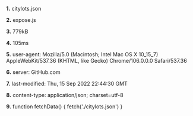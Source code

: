 **1.** citylots.json

**2.** expose.js

**3.** 779kB

**4.** 105ms

**5.** user-agent: Mozilla/5.0 (Macintosh; Intel Mac OS X 10_15_7) AppleWebKit/537.36 (KHTML, like Gecko) Chrome/106.0.0.0 Safari/537.36

**6.** server: GitHub.com

**7.** last-modified: Thu, 15 Sep 2022 22:44:30 GMT

**8.** content-type: application/json; charset=utf-8

**9.** 
function fetchData() {
  fetch('./citylots.json')
}
